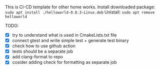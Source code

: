 This is CI-CD template for other home works.
Install downloaded package: `sudo apt install ./helloworld-0.0.3-Linux.deb` 
Unistall:                   `sudo apt remove helloworld`



TODO:
- [x] try to understand what is used in CmakeLists.txt file
- [x] connect gtest and write simple test + generate test binary
- [x] check how to use github action 
- [x] tests should be a separate job
- [x] add clang-format to repo
- [x] cosider adding check for formatting as separate job
